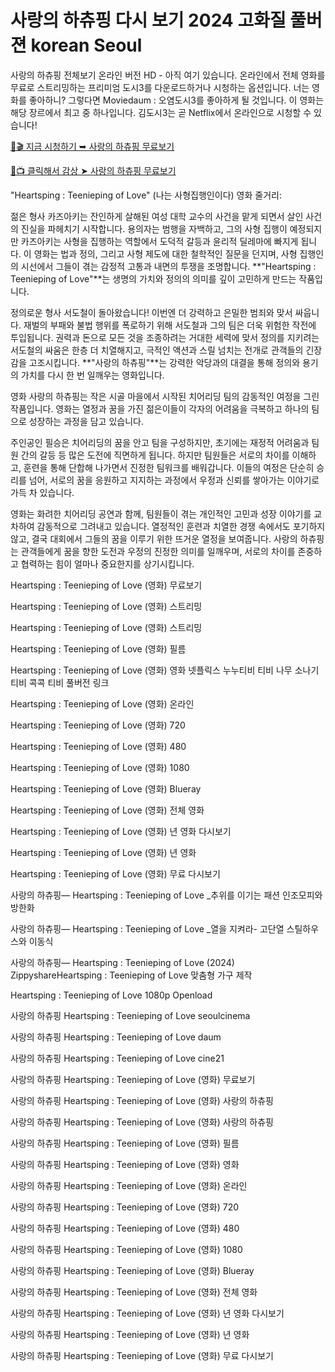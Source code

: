 # 사랑의 하츄핑 다시 보기 2024 고화질 풀버젼 korean Seoul

사랑의 하츄핑 전체보기 온라인 버전 HD - 아직 여기 있습니다. 온라인에서 전체 영화를 무료로 스트리밍하는 프리미엄 도시3를 다운로드하거나 시청하는 옵션입니다. 너는 영화를 좋아하니? 그렇다면 Moviedaum : 오염도시3를 좋아하게 될 것입니다. 이 영화는 해당 장르에서 최고 중 하나입니다. 김도시3는 곧 Netflix에서 온라인으로 시청할 수 있습니다!

[🔗🎬 지금 시청하기 ➥ 사랑의 하츄핑 무료보기](https://t.co/2aEd01Kpj1)

[🎥📺 클릭해서 감상 ➤ 사랑의 하츄핑 무료보기](https://t.co/2aEd01Kpj1)

"Heartsping : Teenieping of Love" (나는 사형집행인이다) 영화 줄거리:

젊은 형사 카즈아키는 잔인하게 살해된 여성 대학 교수의 사건을 맡게 되면서 살인 사건의 진실을 파헤치기 시작합니다. 용의자는 범행을 자백하고, 그의 사형 집행이 예정되지만 카즈아키는 사형을 집행하는 역할에서 도덕적 갈등과 윤리적 딜레마에 빠지게 됩니다. 이 영화는 법과 정의, 그리고 사형 제도에 대한 철학적인 질문을 던지며, 사형 집행인의 시선에서 그들이 겪는 감정적 고통과 내면의 투쟁을 조명합니다. **"Heartsping : Teenieping of Love"**는 생명의 가치와 정의의 의미를 깊이 고민하게 만드는 작품입니다.

정의로운 형사 서도철이 돌아왔습니다! 이번엔 더 강력하고 은밀한 범죄와 맞서 싸웁니다. 재벌의 부패와 불법 행위를 폭로하기 위해 서도철과 그의 팀은 더욱 위험한 작전에 투입됩니다. 권력과 돈으로 모든 것을 조종하려는 거대한 세력에 맞서 정의를 지키려는 서도철의 싸움은 한층 더 치열해지고, 극적인 액션과 스릴 넘치는 전개로 관객들의 긴장감을 고조시킵니다. **"사랑의 하츄핑"**는 강력한 악당과의 대결을 통해 정의와 용기의 가치를 다시 한 번 일깨우는 영화입니다.

영화 사랑의 하츄핑는 작은 시골 마을에서 시작된 치어리딩 팀의 감동적인 여정을 그린 작품입니다. 영화는 열정과 꿈을 가진 젊은이들이 각자의 어려움을 극복하고 하나의 팀으로 성장하는 과정을 담고 있습니다.

주인공인 필승은 치어리딩의 꿈을 안고 팀을 구성하지만, 초기에는 재정적 어려움과 팀원 간의 갈등 등 많은 도전에 직면하게 됩니다. 하지만 팀원들은 서로의 차이를 이해하고, 훈련을 통해 단합해 나가면서 진정한 팀워크를 배워갑니다. 이들의 여정은 단순히 승리를 넘어, 서로의 꿈을 응원하고 지지하는 과정에서 우정과 신뢰를 쌓아가는 이야기로 가득 차 있습니다.

영화는 화려한 치어리딩 공연과 함께, 팀원들이 겪는 개인적인 고민과 성장 이야기를 교차하여 감동적으로 그려내고 있습니다. 열정적인 훈련과 치열한 경쟁 속에서도 포기하지 않고, 결국 대회에서 그들의 꿈을 이루기 위한 뜨거운 열정을 보여줍니다. 사랑의 하츄핑는 관객들에게 꿈을 향한 도전과 우정의 진정한 의미를 일깨우며, 서로의 차이를 존중하고 협력하는 힘이 얼마나 중요한지를 상기시킵니다.

Heartsping : Teenieping of Love (영화) 무료보기

Heartsping : Teenieping of Love (영화) 스트리밍

Heartsping : Teenieping of Love (영화) 스트리밍

Heartsping : Teenieping of Love (영화) 필름

Heartsping : Teenieping of Love (영화) 영화 넷플릭스 누누티비 티비 나무 소나기티비 콕콕 티비 풀버전 링크

Heartsping : Teenieping of Love (영화) 온라인

Heartsping : Teenieping of Love (영화) 720

Heartsping : Teenieping of Love (영화) 480

Heartsping : Teenieping of Love (영화) 1080

Heartsping : Teenieping of Love (영화) Blueray

Heartsping : Teenieping of Love (영화) 전체 영화

Heartsping : Teenieping of Love (영화) 년 영화 다시보기

Heartsping : Teenieping of Love (영화) 년 영화

Heartsping : Teenieping of Love (영화) 무료 다시보기

사랑의 하츄핑— Heartsping : Teenieping of Love _추위를 이기는 패션 인조모피와 방한화

사랑의 하츄핑— Heartsping : Teenieping of Love _열을 지켜라- 고단열 스틸하우스와 이동식

사랑의 하츄핑— Heartsping : Teenieping of Love (2024) ZippyshareHeartsping : Teenieping of Love 맞춤형 가구 제작

Heartsping : Teenieping of Love 1080p Openload

사랑의 하츄핑 Heartsping : Teenieping of Love seoulcinema

사랑의 하츄핑 Heartsping : Teenieping of Love daum

사랑의 하츄핑 Heartsping : Teenieping of Love cine21

사랑의 하츄핑 Heartsping : Teenieping of Love (영화) 무료보기

사랑의 하츄핑 Heartsping : Teenieping of Love (영화) 사랑의 하츄핑

사랑의 하츄핑 Heartsping : Teenieping of Love (영화) 사랑의 하츄핑

사랑의 하츄핑 Heartsping : Teenieping of Love (영화) 필름

사랑의 하츄핑 Heartsping : Teenieping of Love (영화) 영화

사랑의 하츄핑 Heartsping : Teenieping of Love (영화) 온라인

사랑의 하츄핑 Heartsping : Teenieping of Love (영화) 720

사랑의 하츄핑 Heartsping : Teenieping of Love (영화) 480

사랑의 하츄핑 Heartsping : Teenieping of Love (영화) 1080

사랑의 하츄핑 Heartsping : Teenieping of Love (영화) Blueray

사랑의 하츄핑 Heartsping : Teenieping of Love (영화) 전체 영화

사랑의 하츄핑 Heartsping : Teenieping of Love (영화) 년 영화 다시보기

사랑의 하츄핑 Heartsping : Teenieping of Love (영화) 년 영화

사랑의 하츄핑 Heartsping : Teenieping of Love (영화) 무료 다시보기

